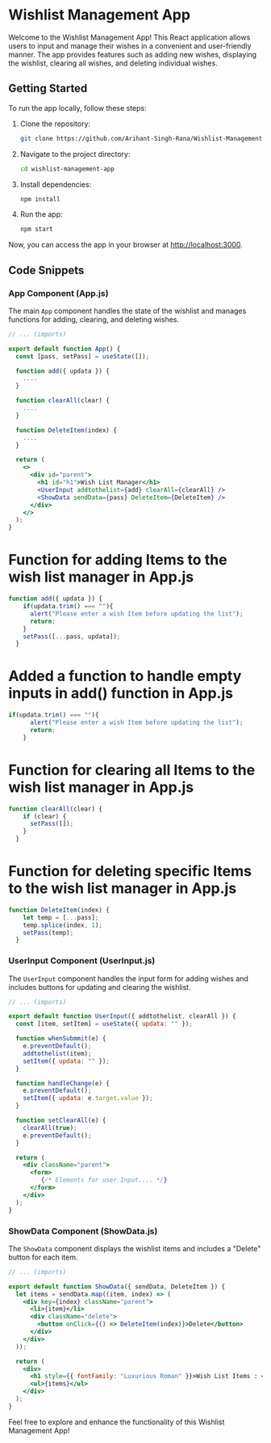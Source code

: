 # Wishlist Management App

Welcome to the Wishlist Management App! This React application allows users to input and manage their wishes in a convenient and user-friendly manner. The app provides features such as adding new wishes, displaying the wishlist, clearing all wishes, and deleting individual wishes.

## Getting Started

To run the app locally, follow these steps:

1. Clone the repository:

   ```bash
   git clone https://github.com/Arihant-Singh-Rana/Wishlist-Management-App.git
   ```

2. Navigate to the project directory:

   ```bash
   cd wishlist-management-app
   ```

3. Install dependencies:

   ```bash
   npm install
   ```

4. Run the app:

   ```bash
   npm start
   ```

Now, you can access the app in your browser at [http://localhost:3000](http://localhost:3000).

## Code Snippets

### App Component (App.js)

The main `App` component handles the state of the wishlist and manages functions for adding, clearing, and deleting wishes.

```jsx
// ... (imports)

export default function App() {
  const [pass, setPass] = useState([]);

  function add({ updata }) {
    ....
  }

  function clearAll(clear) {
    ....
  }

  function DeleteItem(index) {
    ....
  }

  return (
    <>
      <div id="parent">
        <h1 id="h1">Wish List Manager</h1>
        <UserInput addtothelist={add} clearAll={clearAll} />
        <ShowData sendData={pass} DeleteItem={DeleteItem} />
      </div>
    </>
  );
}
```
# Function for adding Items to the wish list manager in App.js

```javascript  
function add({ updata }) {
    if(updata.trim() === ""){
      alert("Please enter a wish Item before updating the list");
      return;
    }
    setPass([...pass, updata]);
  }
```
# Added a function to handle empty inputs in add() function in App.js
```jsx
if(updata.trim() === ""){
      alert("Please enter a wish Item before updating the list");
      return;
    }
```
# Function for clearing all Items to the wish list manager in App.js

```javascript  
function clearAll(clear) {
    if (clear) {
      setPass([]);
    }
  }
```

# Function for deleting specific Items to the wish list manager in App.js

```javascript  
function DeleteItem(index) {
    let temp = [...pass];
    temp.splice(index, 1);
    setPass(temp);
  }
```

### UserInput Component (UserInput.js)

The `UserInput` component handles the input form for adding wishes and includes buttons for updating and clearing the wishlist.

```jsx
// ... (imports)

export default function UserInput({ addtothelist, clearAll }) {
  const [item, setItem] = useState({ updata: "" });

  function whenSubmmit(e) {
    e.preventDefault();
    addtothelist(item);
    setItem({ updata: "" });
  }

  function handleChange(e) {
    e.preventDefault();
    setItem({ updata: e.target.value });
  }

  function setClearAll(e) {
    clearAll(true);
    e.preventDefault();
  }

  return (
    <div className="parent">
      <form>
         {/* Elements for user Input.... */}
      </form>
    </div>
  );
}
```

### ShowData Component (ShowData.js)

The `ShowData` component displays the wishlist items and includes a "Delete" button for each item.

```jsx
// ... (imports)

export default function ShowData({ sendData, DeleteItem }) {
  let items = sendData.map((item, index) => (
    <div key={index} className="parent">
      <li>{item}</li>
      <div className="delete">
        <button onClick={() => DeleteItem(index)}>Delete</button>
      </div>
    </div> 
  ));

  return (
    <div>
      <h1 style={{ fontFamily: "Luxurious Roman" }}>Wish List Items : </h1>
      <ul>{items}</ul>
    </div>
  );
}
```

Feel free to explore and enhance the functionality of this Wishlist Management App!